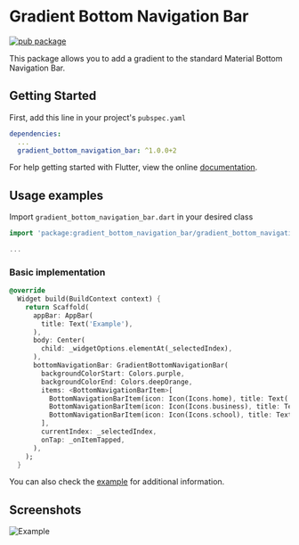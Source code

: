 # Gradient Bottom Navigation Bar
[![pub package](https://img.shields.io/pub/v/gradient_bottom_navigation_bar.svg)](https://pub.dartlang.org/packages/gradient_bottom_navigation_bar)

This package allows you to add a gradient to the standard Material Bottom Navigation Bar.

## Getting Started

First, add this line in your project's ` pubspec.yaml `

```yml
dependencies:
  ...
  gradient_bottom_navigation_bar: ^1.0.0+2
```

For help getting started with Flutter, view the online
[documentation](https://flutter.io/).

## Usage examples
Import `gradient_bottom_navigation_bar.dart` in your desired class

```dart
import 'package:gradient_bottom_navigation_bar/gradient_bottom_navigation_bar.dart';

...
```

### Basic implementation

```dart
@override
  Widget build(BuildContext context) {
    return Scaffold(
      appBar: AppBar(
        title: Text('Example'),
      ),
      body: Center(
        child: _widgetOptions.elementAt(_selectedIndex),
      ),
      bottomNavigationBar: GradientBottomNavigationBar(
        backgroundColorStart: Colors.purple,
        backgroundColorEnd: Colors.deepOrange,
        items: <BottomNavigationBarItem>[
          BottomNavigationBarItem(icon: Icon(Icons.home), title: Text('Home')),
          BottomNavigationBarItem(icon: Icon(Icons.business), title: Text('Business')),
          BottomNavigationBarItem(icon: Icon(Icons.school), title: Text('School')),
        ],
        currentIndex: _selectedIndex,
        onTap: _onItemTapped,
      ),
    );
  }
```

You can also check the [example](https://github.com/JTorrus/GradientBottomNavigationBar/tree/master/example) for additional information.

## Screenshots
![Example](https://i.imgur.com/ALh6vY3.png)
